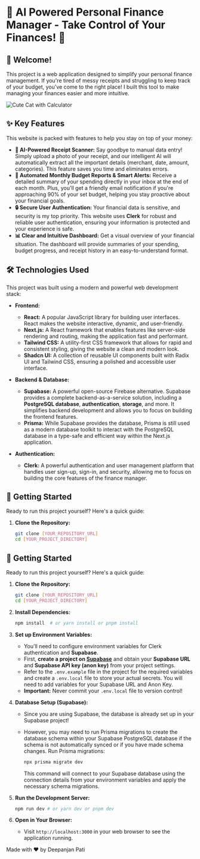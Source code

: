 # 🐾 AI Powered Personal Finance Manager - Take Control of Your Finances! 🐾

## 👋 Welcome!

This project is a web application designed to simplify your personal finance management. If you're tired of messy receipts and struggling to keep track of your budget, you've come to the right place! I built this tool to make managing your finances easier and more intuitive.

![Cute Cat with Calculator](https://placecats.com/millie/300/150)

## ✨ Key Features

This website is packed with features to help you stay on top of your money:

* **🧾 AI-Powered Receipt Scanner:** Say goodbye to manual data entry! Simply upload a photo of your receipt, and our intelligent AI will automatically extract all the important details (merchant, date, amount, categories). This feature saves you time and eliminates errors.
* **📧 Automated Monthly Budget Reports & Smart Alerts:** Receive a detailed summary of your spending directly in your inbox at the end of each month. Plus, you'll get a friendly email notification if you're approaching 90% of your set budget, helping you stay proactive about your financial goals.
* **🔒 Secure User Authentication:** Your financial data is sensitive, and security is my top priority. This website uses **Clerk** for robust and reliable user authentication, ensuring your information is protected and your experience is safe.
* **📊 Clear and Intuitive Dashboard:** Get a visual overview of your financial situation. The dashboard will provide summaries of your spending, budget progress, and receipt history in an easy-to-understand format.

## 🛠️ Technologies Used

This project was built using a modern and powerful web development stack:

* **Frontend:**
    * **React:** A popular JavaScript library for building user interfaces. React makes the website interactive, dynamic, and user-friendly.
    * **Next.js:** A React framework that enables features like server-side rendering and routing, making the application fast and performant.
    * **Tailwind CSS:** A utility-first CSS framework that allows for rapid and consistent styling, giving the website a clean and modern look.
    * **Shadcn UI:** A collection of reusable UI components built with Radix UI and Tailwind CSS, ensuring a polished and accessible user interface.

* **Backend & Database:**
    * **Supabase:** A powerful open-source Firebase alternative. Supabase provides a complete backend-as-a-service solution, including a **PostgreSQL database**, **authentication**, **storage**, and more. It simplifies backend development and allows you to focus on building the frontend features.
    * **Prisma:** While Supabase provides the database, Prisma is still used as a modern database toolkit to interact with the PostgreSQL database in a type-safe and efficient way within the Next.js application.

* **Authentication:**
    * **Clerk:** A powerful authentication and user management platform that handles user sign-up, sign-in, and security, allowing me to focus on building the core features of the finance manager.

## 🚀 Getting Started

Ready to run this project yourself? Here's a quick guide:

1. **Clone the Repository:**

   ```bash
   git clone [YOUR_REPOSITORY_URL]
   cd [YOUR_PROJECT_DIRECTORY]

## 🚀 Getting Started

Ready to run this project yourself? Here's a quick guide:

1.  **Clone the Repository:**

    ```bash
    git clone [YOUR_REPOSITORY_URL]
    cd [YOUR_PROJECT_DIRECTORY]
    ```

2.  **Install Dependencies:**

    ```bash
    npm install  # or yarn install or pnpm install
    ```

3.  **Set up Environment Variables:**

    *   You'll need to configure environment variables for Clerk authentication and **Supabase**.
    *   First, **create a project on [Supabase](https://supabase.com/)** and obtain your **Supabase URL** and **Supabase API key (anon key)** from your project settings.
    *   Refer to the `.env.example` file in the project for the required variables and create a `.env.local` file to store your actual secrets.  You will need to add variables for your Supabase URL and Anon Key.
    *   **Important:** Never commit your `.env.local` file to version control!

4.  **Database Setup (Supabase):**

    *   Since you are using Supabase, the database is already set up in your Supabase project!
    *   However, you may need to run Prisma migrations to create the database schema within your Supabase PostgreSQL database if the schema is not automatically synced or if you have made schema changes. Run Prisma migrations:

        ```bash
        npx prisma migrate dev
        ```
        This command will connect to your Supabase database using the connection details from your environment variables and apply the necessary schema migrations.

5.  **Run the Development Server:**

    ```bash
    npm run dev # or yarn dev or pnpm dev
    ```

6.  **Open in Your Browser:**

    *   Visit `http://localhost:3000` in your web browser to see the application running.
      

Made with ❤️ by Deepanjan Pati
